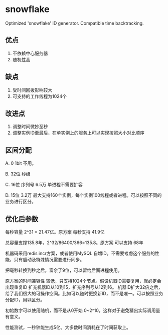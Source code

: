 # snowflake
Optimized 'snowflake' ID generator. Compatible time backtracking.

## 优点

1. 不依赖中心服务器
2. 随机性高

## 缺点
1. 受时间回拨影响较大
2. 可支持的工作线程为1024个

## 改进点

1. 调整时间微妙至秒
2. 调整实例ID至最后，在单实例上的服务上可以实现按照大小对比顺序


## 区间分配

A. 0 1bit 不用。

B. 32位 秒级

C. 16位 序列号 6.5万 单进程不需要扩容

D. 15位 3.2万 最大支持160个实例，每个实例100线程或者进程。可以按照不同的业务进行区分。


## 优化后参数

每秒容量 2^31 = 21.47亿。原方案 每秒支持 41.9亿

总容量支撑135.8年，2^32/86400/366=135.8。原方案 可以支持 68年

机器码采用redis incr方案，或者使用MySQL 自增ID。不需要考虑这个服务的性能，只有启动及特殊情况需要进行同步。

把毫秒转换到秒之后，富余了9位，可以留给后面进程使用。

原方案的时间兼容性 较低，只支持1024个节点。假设机器ID需要复用，就必定会出现重复ID
扩充机器ID从10到15，扩充序列号从12到16。
机器ID扩大32倍之后，给了我们很大的可操作空间。比如可以随时更换新ID，而不是唯一。可以按照业务分配ID，用以区分。

初始数字可以使用随机，而不是从0开始 0~2^10，这样对于避免猜出实际调用量有意义。

性能测试，一秒钟能生成5亿。大多数时间消耗在了时间获取上。



